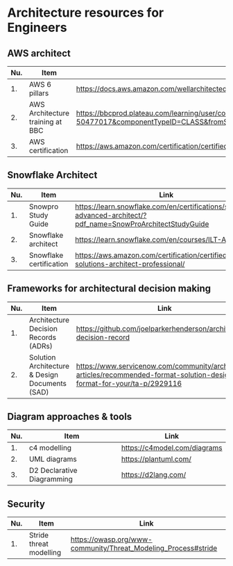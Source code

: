 # Architecture resources for Engineers


## AWS architect
|Nu.|Item|Link|
|---|----|----|
|1. |AWS 6 pillars| https://docs.aws.amazon.com/wellarchitected/latest/framework/the-pillars-of-the-framework.html |
|2. |AWS Architecture training at BBC|https://bbcprod.plateau.com/learning/user/common/viewItemDetails.do?componentID=COU-50477017&componentTypeID=CLASS&fromSF=Y&revisionDate=1136106000000&menuGroup=Learning&menuItem=Cur&fromDeepLink=true&hideItemDetailsBackLink=true#/7BED036B62A5369AE053174E020AC584 |
|3. |AWS certification|https://aws.amazon.com/certification/certified-solutions-architect-professional/|

## Snowflake Architect
|Nu.|Item|Link|
|---|----|----|
|1. |Snowpro Study Guide| https://learn.snowflake.com/en/certifications/snowpro-advanced-architect/?pdf_name=SnowProArchitectStudyGuide |
|2. |Snowflake architect|https://learn.snowflake.com/en/courses/ILT-ARCH/|
|3. |Snowflake certification|https://aws.amazon.com/certification/certified-solutions-architect-professional/|

## Frameworks for architectural decision making
|Nu.|Item|Link|
|---|----|----|
|1. |Architecture Decision Records (ADRs)|https://github.com/joelparkerhenderson/architecture-decision-record|
|2. |Solution Architecture & Design Documents (SAD)|https://www.servicenow.com/community/architect-articles/recommended-format-solution-design-format-for-your/ta-p/2929116|

## Diagram approaches & tools
|Nu.|Item|Link|
|---|----|----|
|1. |c4 modelling| https://c4model.com/diagrams |
|2. |UML diagrams|https://plantuml.com/|
|3. |D2 Declarative Diagramming|https://d2lang.com/|

## Security
|Nu.|Item|Link|
|---|----|----|
|1. |Stride threat modelling|https://owasp.org/www-community/Threat_Modeling_Process#stride|
